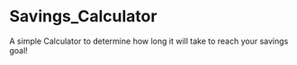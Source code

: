 # Savings_Calculator
A simple Calculator to determine how long it will take to reach your savings goal!

